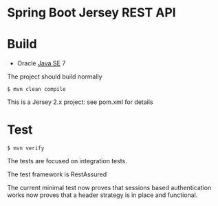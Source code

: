 Spring Boot Jersey REST API
=====================

# Build

* Oracle [Java SE](http://www.oracle.com/technetwork/java/javase/downloads/index.html) 7

The project should build normally

    $ mvn clean compile

This is a Jersey 2.x project: see pom.xml for details



# Test

    $ mvn verify

The tests are focused on integration tests.

The test framework is RestAssured

The current minimal test now proves that sessions based authentication works now proves that a header strategy is in place and functional.
